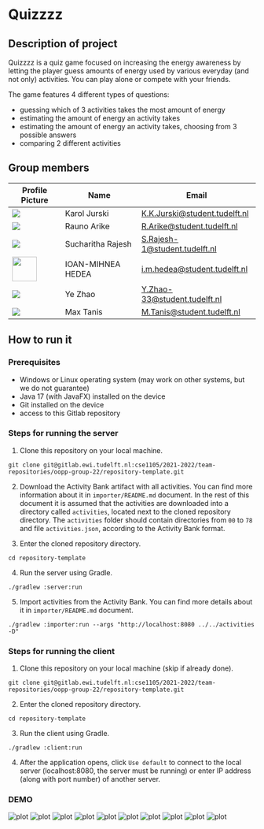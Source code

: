 # Quizzzz

## Description of project

Quizzzz is a quiz game focused on increasing the energy awareness by letting the player guess amounts of energy used
by various everyday (and not only) activities. You can play alone or compete with your friends.

The game features 4 different types of questions:
- guessing which of 3 activities takes the most amount of energy
- estimating the amount of energy an activity takes
- estimating the amount of energy an activity takes, choosing from 3 possible answers
- comparing 2 different activities

## Group members

| Profile Picture                                                                                    | Name              | Email                          |
|----------------------------------------------------------------------------------------------------|-------------------|--------------------------------|
| ![](https://secure.gravatar.com/avatar/7cc2ce50c088f4c8c206e81284b836bc?s=50&d=identicon)          | Karol Jurski      | K.K.Jurski@student.tudelft.nl  |
| ![](https://secure.gravatar.com/avatar/1fa867b1c772f0c76684ef0bbcda9f91?s=50&d=identicon)          | Rauno Arike       | R.Arike@student.tudelft.nl     |
| ![](https://secure.gravatar.com/avatar/5e960495591049df6166409846d08790?s=50&d=identicon)          | Sucharitha Rajesh | S.Rajesh-1@student.tudelft.nl  |
| <img src="https://gitlab.ewi.tudelft.nl/uploads/-/system/user/avatar/4856/avatar.png" width="50"/> | IOAN-MIHNEA HEDEA | i.m.hedea@student.tudelft.nl   |
| ![](https://secure.gravatar.com/avatar/d2da76f139216228cccd2b44c3d4d57a?s=50&d=identicon)          | Ye Zhao           | Y.Zhao-33@student.tudelft.nl   |
| ![](https://secure.gravatar.com/avatar/3981f2bed07f0efcefdd80e7ec021b71?s=50&d=identicon)          | Max Tanis         | M.Tanis@student.tudelft.nl     |

## How to run it

### Prerequisites
- Windows or Linux operating system (may work on other systems, but we do not guarantee)
- Java 17 (with JavaFX) installed on the device
- Git installed on the device
- access to this Gitlab repository

### Steps for running the server
1. Clone this repository on your local machine.
```
git clone git@gitlab.ewi.tudelft.nl:cse1105/2021-2022/team-repositories/oopp-group-22/repository-template.git
```

2. Download the Activity Bank artifact with all activities. You can find more information about it in `importer/README.md` document.
In the rest of this document it is assumed that the activities are downloaded into a directory called `activities`,
located next to the cloned repository directory. The `activities` folder should contain directories from `00` to `78`
and file `activities.json`, according to the Activity Bank format.

3. Enter the cloned repository directory.
```
cd repository-template
```

4. Run the server using Gradle.
```
./gradlew :server:run
```

5. Import activities from the Activity Bank. You can find more details about it in `importer/README.md` document.
```
./gradlew :importer:run --args "http://localhost:8080 ../../activities -D"
```

### Steps for running the client
1. Clone this repository on your local machine (skip if already done).
```
git clone git@gitlab.ewi.tudelft.nl:cse1105/2021-2022/team-repositories/oopp-group-22/repository-template.git
```

2. Enter the cloned repository directory.
```
cd repository-template
```

3. Run the client using Gradle.
```
./gradlew :client:run
```

4. After the application opens, click `Use default` to connect to the local server
(localhost:8080, the server must be running) or enter IP address (along with port number) of another server.


### DEMO

![plot](demo/join_server.png)
![plot](demo/main.png)
![plot](demo/activity_single_player.png)
![plot](demo/start_single_player_game.png)
![plot](demo/start_multi_player_game.png)
![plot](demo/multi_player_game.png)
![plot](demo/waiting_room.png)
![plot](demo/admin.png)
![plot](demo/leaderboard.png)
![plot](demo/alltime.png)
